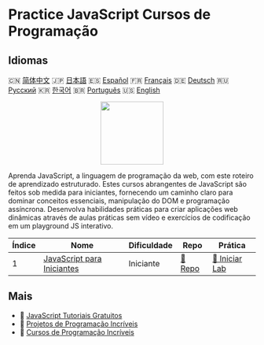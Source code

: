 # Practice JavaScript Cursos de Programação

## Idiomas

🇨🇳 [简体中文](README_zh.md) 🇯🇵 [日本語](README_ja.md) 🇪🇸 [Español](README_es.md) 🇫🇷 [Français](README_fr.md) 🇩🇪 [Deutsch](README_de.md) 🇷🇺 [Русский](README_ru.md) 🇰🇷 [한국어](README_ko.md) 🇧🇷 [Português](README_pt.md) 🇺🇸 [English](README.md) 

<div align="center">
<img width="128px" src="https://file.labex.io/path/ztG7iIXOkx2u.png">
</div>

Aprenda JavaScript, a linguagem de programação da web, com este roteiro de aprendizado estruturado. Estes cursos abrangentes de JavaScript são feitos sob medida para iniciantes, fornecendo um caminho claro para dominar conceitos essenciais, manipulação do DOM e programação assíncrona. Desenvolva habilidades práticas para criar aplicações web dinâmicas através de aulas práticas sem vídeo e exercícios de codificação em um playground JS interativo.

|   Índice | Nome                                                                               | Dificuldade   | Repo                                                              | Prática                                                                |
|----------|------------------------------------------------------------------------------------|---------------|-------------------------------------------------------------------|------------------------------------------------------------------------|
|        1 | [JavaScript para Iniciantes](https://labex.io/pt/courses/javascript-for-beginners) | Iniciante     | [🔗 Repo](https://github.com/labex-labs/javascript-for-beginners) | [🚀 Iniciar Lab](https://labex.io/pt/courses/javascript-for-beginners) |

## Mais

- 🔗 [JavaScript Tutoriais Gratuitos](https://github.com/labex-labs/javascript-free-tutorials)
- 🔗 [Projetos de Programação Incríveis](https://github.com/labex-labs/awesome-programming-projects)
- 🔗 [Cursos de Programação Incríveis](https://github.com/labex-labs/awesome-programming-courses)

